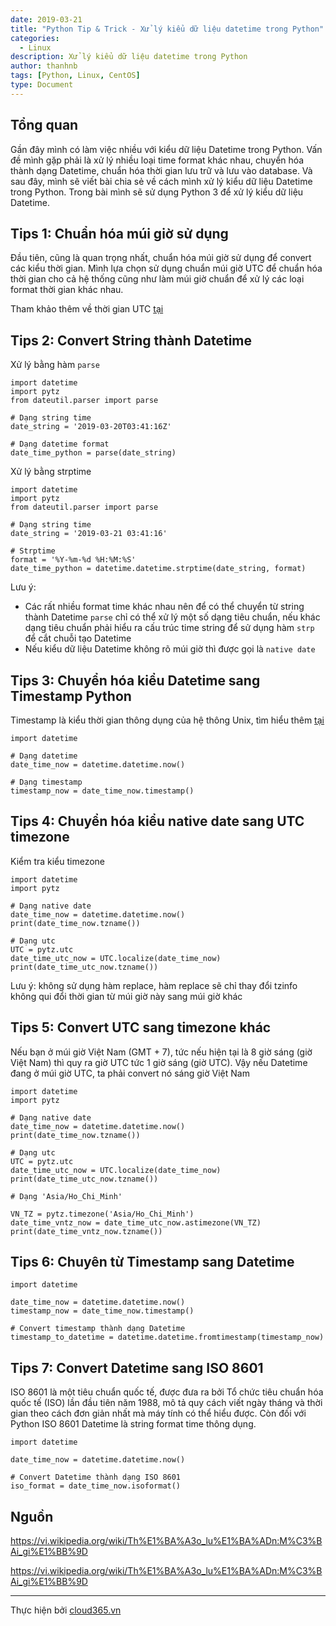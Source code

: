 ```yaml
---
date: 2019-03-21
title: "Python Tip & Trick - Xử lý kiểu dữ liệu datetime trong Python"
categories:
  - Linux
description: Xử lý kiểu dữ liệu datetime trong Python
author: thanhnb
tags: [Python, Linux, CentOS]
type: Document
---
```


## Tổng quan
Gần đây mình có làm việc nhiều với kiểu dữ liệu Datetime trong Python. Vấn đề mình gặp phải là xử lý nhiều loại time format khác nhau, chuyển hóa thành dạng Datetime, chuẩn hóa thời gian lưu trữ và lưu vào database. Và sau đây, mình sẽ viết bài chia sẻ về cách mình xử lý kiểu dữ liệu Datetime trong Python. Trong bài mình sẽ sử dụng Python 3 để xử lý kiểu dữ liệu Datetime.

## Tips 1: Chuẩn hóa múi giờ sử dụng

Đầu tiên, cũng là quan trọng nhất, chuẩn hóa múi giờ sử dụng để convert các kiểu thời gian. Mình lựa chọn sử dụng chuẩn múi giờ UTC để chuẩn hóa thời gian cho cả hệ thống cũng như làm múi giờ chuẩn để xử lý các loại format thời gian khác nhau.

Tham khảo thêm về thời gian UTC [tại](https://vi.wikipedia.org/wiki/Gi%E1%BB%9D_Ph%E1%BB%91i_h%E1%BB%A3p_Qu%E1%BB%91c_t%E1%BA%BF)

## Tips 2: Convert String thành Datetime

Xử lý bằng hàm `parse`
```
import datetime
import pytz
from dateutil.parser import parse

# Dạng string time
date_string = '2019-03-20T03:41:16Z'

# Dạng datetime format
date_time_python = parse(date_string)
```

Xử lý bằng strptime
```
import datetime
import pytz
from dateutil.parser import parse

# Dạng string time
date_string = '2019-03-21 03:41:16'

# Strptime
format = '%Y-%m-%d %H:%M:%S'
date_time_python = datetime.datetime.strptime(date_string, format)
```

Lưu ý:
- Các rất nhiều format time khác nhau nên để có thể chuyển từ string thành Datetime `parse` chỉ có thể xử lý một số dạng tiêu chuẩn, nếu khác dạng tiêu chuẩn phải hiểu ra cấu trúc time string để sử dụng hàm `strp` để cắt chuỗi tạo Datetime
- Nếu kiểu dữ liệu Datetime không rõ múi giờ thì được gọi là `native date`

## Tips 3: Chuyển hóa kiểu Datetime sang Timestamp Python

Timestamp là kiểu thời gian thông dụng của hệ thông Unix, tìm hiểu thêm [tại](https://www.unixtimestamp.com/)

```
import datetime

# Dạng datetime
date_time_now = datetime.datetime.now()

# Dạng timestamp
timestamp_now = date_time_now.timestamp()
```

## Tips 4: Chuyển hóa kiểu native date sang UTC timezone

Kiểm tra kiểu timezone
```
import datetime
import pytz

# Dạng native date
date_time_now = datetime.datetime.now()
print(date_time_now.tzname())

# Dạng utc
UTC = pytz.utc
date_time_utc_now = UTC.localize(date_time_now)
print(date_time_utc_now.tzname())
```

Lưu ý: không sử dụng hàm replace, hàm replace sẽ chỉ thay đổi tzinfo không qui đổi thời gian từ múi giờ này sang múi giờ khác

## Tips 5: Convert UTC sang timezone khác
Nếu bạn ở múi giờ Việt Nam (GMT + 7), tức nếu hiện tại là 8 giờ sáng (giờ Việt Nam) thì quy ra giờ UTC tức 1 giờ sáng (giờ UTC). Vậy nếu Datetime đang ở múi giờ UTC, ta phải convert nó sáng giờ Việt Nam

```
import datetime
import pytz

# Dạng native date
date_time_now = datetime.datetime.now()
print(date_time_now.tzname())

# Dạng utc
UTC = pytz.utc
date_time_utc_now = UTC.localize(date_time_now)
print(date_time_utc_now.tzname())

# Dạng 'Asia/Ho_Chi_Minh'

VN_TZ = pytz.timezone('Asia/Ho_Chi_Minh')
date_time_vntz_now = date_time_utc_now.astimezone(VN_TZ)
print(date_time_vntz_now.tzname())
```

## Tips 6: Chuyên từ Timestamp sang Datetime
```
import datetime

date_time_now = datetime.datetime.now()
timestamp_now = date_time_now.timestamp()

# Convert timestamp thành dạng Datetime
timestamp_to_datetime = datetime.datetime.fromtimestamp(timestamp_now)
```

## Tips 7: Convert Datetime sang ISO 8601

ISO 8601 là một tiêu chuẩn quốc tế, được đưa ra bởi Tổ chức tiêu chuẩn hóa quốc tế (ISO) lần đầu tiên năm 1988, mô tả quy cách viết ngày tháng và thời gian theo cách đơn giản nhất mà máy tính có thể hiểu được. Còn đối với Python ISO 8601 Datetime là string format time thông dụng.

```
import datetime

date_time_now = datetime.datetime.now()

# Convert Datetime thành dạng ISO 8601
iso_format = date_time_now.isoformat()
```

## Nguồn

https://vi.wikipedia.org/wiki/Th%E1%BA%A3o_lu%E1%BA%ADn:M%C3%BAi_gi%E1%BB%9D

https://vi.wikipedia.org/wiki/Th%E1%BA%A3o_lu%E1%BA%ADn:M%C3%BAi_gi%E1%BB%9D

---
Thực hiện bởi <a href="https://cloud365.vn/" target="_blank">cloud365.vn</a>